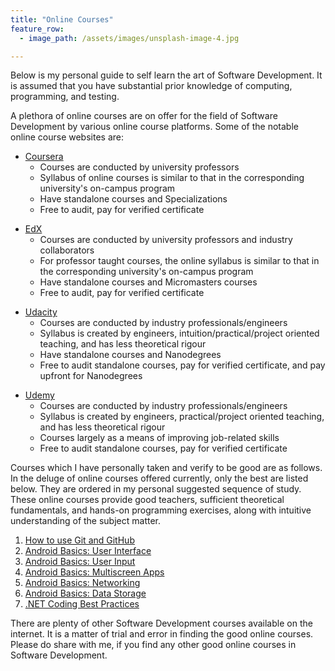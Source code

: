 ```yaml
---
title: "Online Courses"
feature_row:
  - image_path: /assets/images/unsplash-image-4.jpg

---
```


<p>Below is my personal guide to self learn the art of Software Development. It is assumed that you have substantial prior knowledge of computing, programming, and testing.</p>

<p>A plethora of online courses are on offer for the field of Software Development by various online course platforms. Some of the notable online course websites are:</p>

<ul>
	<li><a href="https://www.coursera.org/">Coursera</a>
		<ul>
			<li>Courses are conducted by university professors</li>
			<li>Syllabus of online courses is similar to that in the corresponding university's on-campus program</li>
			<li>Have standalone courses and Specializations</li>
			<li>Free to audit, pay for verified certificate</li>
		</ul>
	</li>	
</ul>
<ul>
	<li><a href="https://www.edx.org/">EdX</a>
		<ul>
			<li>Courses are conducted by university professors and industry collaborators</li>
			<li>For professor taught courses, the online syllabus is similar to that in the corresponding university's on-campus program</li>
			<li>Have standalone courses and Micromasters courses</li>
			<li>Free to audit, pay for verified certificate</li>
		</ul>
	</li>	
</ul>
<ul>
	<li><a href="https://www.udacity.com/">Udacity</a>
		<ul>
			<li>Courses are conducted by industry professionals/engineers</li>
			<li>Syllabus is created by engineers, intuition/practical/project oriented teaching, and has less theoretical rigour</li>
			<li>Have standalone courses and Nanodegrees</li>
			<li>Free to audit standalone courses, pay for verified certificate, and pay upfront for Nanodegrees</li>
		</ul>
	</li>
</ul>
<ul>
	<li><a href="https://www.udemy.com/">Udemy</a>
		<ul>
			<li>Courses are conducted by industry professionals/engineers</li>
			<li>Syllabus is created by engineers, practical/project oriented teaching, and has less theoretical rigour</li>
			<li>Courses largely as a means of improving job-related skills </li>
			<li>Free to audit standalone courses, pay for verified certificate</li>
		</ul>
	</li>
</ul>

<p>Courses which I have personally taken and verify to be good are as follows. In the deluge of online courses offered currently, only the best are listed below. They are ordered in my personal suggested sequence of study. These online courses provide good teachers, sufficient theoretical fundamentals, and hands-on programming exercises, along with intuitive understanding of the subject matter.</p>

<ol>
	<li><a href="https://www.udacity.com/course/how-to-use-git-and-github--ud775">How to use Git and GitHub</a></li>
	<li><a href="https://www.udacity.com/course/android-basics-user-interface--ud834">Android Basics: User Interface</a></li>
	<li><a href="https://www.udacity.com/course/android-basics-user-input--ud836">Android Basics: User Input</a></li>
    <li><a href="https://www.udacity.com/course/android-basics-multiscreen-apps--ud839">Android Basics: Multiscreen Apps</a></li>
	<li><a href="https://www.udacity.com/course/android-basics-networking--ud843">Android Basics: Networking</a></li>
    <li><a href="https://www.udacity.com/course/android-basics-data-storage--ud845">Android Basics: Data Storage</a></li>
	<li><a href="https://www.udemy.com/net-coding-best-practices-series-1/learn/v4/overview">.NET Coding Best Practices </a></li>
</ol>
 
<p>There are plenty of other Software Development courses available on the internet. It is a matter of trial and error in finding the good online courses. Please do share with me, if you find any other good online courses in Software Development.</p>